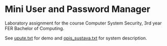 # Mini User and Password Manager

Laboratory assignment for the course Computer System Security, 3rd year FER Bachelor of Computing.

See [upute.txt](https://github.com/esmolic/mini-user-pass-manager/blob/main/upute.txt) for demo and [opis_sustava.txt](https://github.com/esmolic/mini-user-pass-manager/blob/main/opis_sustava.txt) for system description.
